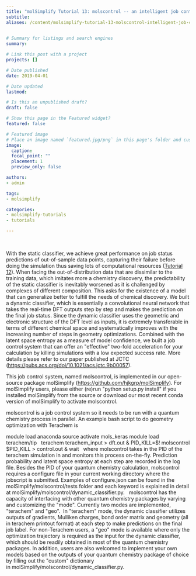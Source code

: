 ```yaml
---
title: "molSimplify Tutorial 13: molscontrol -- an intelligent job control system to manage your DFT geometry optimizations for inorganic discovery.  "
subtitle:
aliases: /content/molsimplify-tutorial-13-molscontrol-intelligent-job-control-system-manage-your-dft-geometry
 

# Summary for listings and search engines
summary: 

# Link this post with a project
projects: []

# Date published
date: 2019-04-01

# Date updated
lastmod: 

# Is this an unpublished draft?
draft: false

# Show this page in the Featured widget?
featured: false

# Featured image
# Place an image named `featured.jpg/png` in this page's folder and customize its options here.
image:
  caption: 
  focal_point: ""
  placement: 1
  preview_only: false

authors:
- admin

tags:
- molsimplify

categories:
- molsimplify-tutorials
- tutorials

---
```

 


With the static classifier, we achieve great performance on job status predictions of out-of-sample data points, capturing their failure before doing the simulation thus saving lots of computational resources ([Tutorial 12](../2019-03-25-molsimplify-tutorial-12-using-static-classifier-predict-your-simulation-outcomes-they-waste/)). When facing the out-of-distribution data that are dissimilar to the training data, which imitates more a chemistry discovery, the predictability of the static classifier is inevitably worsened as it is challenged by complexes of different composition. This asks for the existence of a model that can generalize better to fulfill the needs of chemical discovery. We built a dynamic classifier, which is essentially a convolutional neural network that takes the real-time DFT outputs step by step and makes the prediction on the final job status. Since the dynamic classifier uses the geometric and electronic structure of the DFT level as inputs, it is extremely transferable in terms of different chemical space and systematically improves with the increasing number of steps in geometry optimizations. Combined with the latent space entropy as a measure of model confidence, we built a job control system that can offer an "effective" two-fold acceleration for your calculation by killing simulations with a low expected success rate. More details please refer to our paper published at JCTC (<https://pubs.acs.org/doi/10.1021/acs.jctc.9b00057>).


This job control system, named molscontrol, is implemented in our open-source package molSimplify (<https://github.com/hjkgrp/molSimplify>). For molSimplify users, please either (re)run "python setup.py install" if you installed molSimplify from the source or download our most recent conda version of molSimplify to activate molscontrol.


molscontrol is a job control system so it needs to be run with a quantum chemistry process in parallel. An example bash script to do geometry optimization with Terachem is


module load anaconda
source activate mols\_keras
module load terachem/tip
 
terachem terachem\_input > dft.out &
PID\_KILL=$!
molscontrol $PID\_KILL > control.out &
wait
 
where molscontrol takes in the PID of the terachem simulation in and monitors this process on-the-fly. Prediction probability and latent space entropy at each step are recorded in the log file. Besides the PID of your quantum chemistry calculation, molscontrol requires a configure file in your current working directory where the jobscript is submitted. Examples of configure.json can be found in the molSimplify/molscontrol/tests folder and each keyword is explained in detail at molSimplify/molscontrol/dynamic\_classifier.py.
 
molscontrol has the capacity of interfacing with other quantum chemistry packages by varying and customizing the "mode". Currently two modes are implemented, "terachem" and "geo".  In "terachem" mode, the dynamic classifier utilizes outputs of gradients, Mulliken charges, bond order matrix and geometry (all in terachem printout format) at each step to make predictions on the final job label. For non-Terachem users, a "geo" mode is available where only the optimization trajectory is required as the input for the dynamic classifier, which should be readily obtained in most of the quantum chemistry packages. In addition, users are also welcomed to implement your own models based on the outputs of your quantum chemistry package of choice by filling out the "custom" dictionary in molSimplify/molscontrol/dynamic\_classifier.py.

